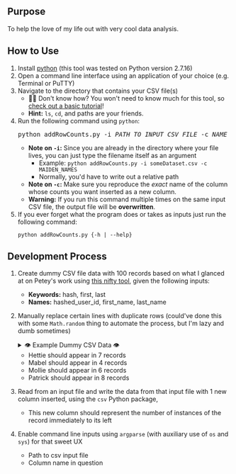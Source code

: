 ## Purpose
To help the love of my life out with very cool data analysis.

## How to Use
1. Install [python](https://www.python.org/downloads/) (this tool was tested on Python version 2.7.16)
2. Open a command line interface using an application of your choice (e.g. Terminal or PuTTY)
3. Navigate to the directory that contains your CSV file(s)
    - 🤷‍♂️ Don't know how? You won't need to know much for this tool, so [check out a basic tutorial](https://computers.tutsplus.com/tutorials/navigating-the-terminal-a-gentle-introduction--mac-3855)!
    - **Hint:** `ls`, `cd`, and paths are your friends.
4. Run the following command using `python`:
    <pre>python addRowCounts.py -i <i>PATH TO INPUT CSV FILE</i> -c <i>NAME OF COLUMN TO ADD COUNTS FOR</i></pre>
    - **Note on `-i`:** Since you are already in the directory where your file lives, you can just type the filename itself as an argument
      - Example: `python addRowCounts.py -i someDataset.csv -c MAIDEN_NAMES`
      - Normally, you'd have to write out a relative path
    - **Note on `-c`:** Make sure you reproduce the *exact* name of the column whose counts you want inserted as a new column.
    - **Warning:** If you run this command multiple times on the same input CSV file, the output file will be **overwritten**.
5. If you ever forget what the program does or takes as inputs just run the following command:
    ```
    python addRowCounts.py {-h | --help}
    ```
## Development Process

1. Create dummy CSV file data with 100 records based on what I glanced at on Petey's work using [this nifty tool](https://www.convertcsv.com/generate-test-data.htm), given the following inputs:
    - **Keywords:** hash, first, last
    - **Names:** hashed_user_id, first_name, last_name

2. Manually replace certain lines with duplicate rows (could've done this with some `Math.random` thing to automate the process, but I'm lazy and dumb sometimes)
    <details>
      <summary>👁️ Example Dummy CSV Data 👁️</summary>
      <pre>
      hashed_user_id,first_name,last_name
      7355f6711abfe07488b36d89e296e0a271248de4,Louise,Castillo
      6b8085fa5423665fd2a250ce1da7e423aa8ffccb,Cameron,Fletcher
      00d2e06e75391fb0e46d0b90655f40ee83f221a2,Mollie,Reese
      00d2e06e75391fb0e46d0b90655f40ee83f221a2,Mollie,Reese
      d5eff30b51825ea042dd3aed25db9e94bcbf5aaf,Mitchell,Hudson
      f43b4772d4527f43ca880c6b9d9039b5e3f5ffd7,Vera,Scott
      7feef75ac3c189116e69c5dd28e35ea931c84b8b,Patrick,Mack
      58641dba0625ab5617f0f76b255eb3142a7935f9,Hettie,Ward
      b585a94d357b8cd1f86963d3d618f9de0a114360,Minnie,Ramos
      e8480f7a22cba933d2fb014f8c2be92e692ad86f,Andre,Perez
      6c07449a6de00f03fe32a7b2f2114b29197362b5,Lester,Lane
      00d2e06e75391fb0e46d0b90655f40ee83f221a2,Mollie,Reese
      58641dba0625ab5617f0f76b255eb3142a7935f9,Hettie,Ward
      9d61ed249f87685c9e11f096d0c3a799ca0ea48b,Dorothy,Butler
      7d6ed67d85ee64fda624116bec9ae7da9eb64d0c,Leroy,Boone
      8c506576c593141f5fccdf8aaec144a6760a1680,Vincent,Singleton
      7feef75ac3c189116e69c5dd28e35ea931c84b8b,Patrick,Mack
      c63e64513775e93af81ab3839a809d5e8ff1ca77,Francisco,Waters
      3edb4823e792d621215e335715a03cadff8ab3a9,Ernest,Sims
      f4e40992f5cd461e33c77cd856156a88d48799db,Mabel,Vasquez
      35c7b045ea2be5f911a82ed610ac9770e1fa159e,Warren,Dixon
      e0440fc95d8da90a3d6ef8be29945d82cb67a3d8,Dollie,Wilkins
      5adbb03145da3f1e649b29791b1713d385854d51,Sadie,Maldonado
      0eee8c0b7d9baf3752ba6738b9554bd3036f3965,Antonio,Chambers
      52f0a6d9273983c70cebab81fed2543064773366,Leonard,Buchanan
      0edcedff4a55c3adf73342446a55f4bc0951c94f,Julian,Parsons
      2cb4ab1140da07a2a158f70219c593106bbb4799,Flora,Lucas
      7feef75ac3c189116e69c5dd28e35ea931c84b8b,Patrick,Mack
      6f085a70b9d0a4315ac976e35e1e4ddd091ea995,Nelle,Poole
      f90e04d1d2d3cf9d3cc06967eee504152fe02c81,Rosa,Jenkins
      f4e40992f5cd461e33c77cd856156a88d48799db,Mabel,Vasquez
      9adb7dd2541533201533da5f5982b2fd88e07e68,Lucile,Parks
      3ec9a427cc008d7c0aeca5134c38fb7e1ad53bf1,Maud,Harrington
      294195215e4a93c7ab08ddcf1c70f16ffe316fdb,Adele,Bennett
      841a7f7ff82d1504ce101c5c714cd1249e793ef3,Jon,Tran
      568febb6d8929400c4116fa86cbc6fd061e0277e,Julia,Frazier
      39969d39a41111c6810c72ae55a5a80dedda0ad9,Leo,Gomez
      a1ce14e19e4fa00b02912b258e1997f958964b5e,Ida,Morgan
      3cdbdf539d6a1c4573b1432beb0c22defddd54ee,Irene,Spencer
      196dfdef48ab074c6af49ddf8c4c979ef420ef38,Juan,Lowe
      68973378b3211fb1aff7bfa9feb6bd49962bf8ee,Delia,Myers
      b4774cbded39aeb304051fba9a0d7b735c9a3db2,Charlie,Hardy
      89e40a5debc16f5e9a53e5359f2d63b518cad693,Clyde,Shelton
      3b54fb98cc6b6a1f02d4c7de6acfafd189de486e,Virginia,Warner
      a11ab8c0bf8ff15e6d6fe5217f9dfb95143c5b9e,Roger,Tate
      31a4857a1a57690293555793c6a1d525e5ce86f1,Leon,Henry
      5d0e33b618666ad0d21333c03f175f993f6aaf42,Winifred,Burgess
      5b09fd0a564f7af9b76d7733834745481ec9423d,Seth,Roy
      2c26eeab240290ea3232147057cf88cccc726ebe,Edna,West
      eab4bdbb818f2b55b59a0db64326edc8c6a9ea32,Irene,Powers
      416c5d812f55873533e6ef9aac5ddf8a34ad178e,Emily,Cortez
      61bd659b036b79c3df1de83508fbef7d673659cc,Wayne,Webster
      58641dba0625ab5617f0f76b255eb3142a7935f9,Hettie,Ward
      58641dba0625ab5617f0f76b255eb3142a7935f9,Hettie,Ward
      f335fee4e96916b6cfa436e1d31472420482b870,Marian,Wise
      e828571433842e54e92ad2c8914899b079690d14,Fanny,Baker
      61b1b6752deffffcc37c5012ecdec29221ae50c9,Grace,Thompson
      99668d2e5a1403be3ac9d974fc9cf9921aaaf17f,Jeff,Chapman
      eee74b5ba2e378640c1f1744db6e1e10611b969f,William,Myers
      6586f60a7a40ed8706d9eeb9afdd4bdfbd8cd86f,Darrell,Wilkins
      d0618d5882c0e905653000350b3d7097bf576986,Erik,Dawson
      498ffe5b54315931eb6d7b79c2c4ccf03e2b2f39,Timothy,Little
      277f876145316ce20237bf487ab7424f39c40378,Keith,Guzman
      53f8057cd1f3a8edf3bc50666fe1723b1ab97e66,Lucile,Stokes
      a40203f933f354bfbae63dd6886772b2ae31cacd,Jessie,Wade
      4acb511cfbc625f5744dd216485a2922ffb7057a,Mark,Yates
      f8bb2809aaf3835724bbf193bf37138c32b25270,Eleanor,Munoz
      5419069fe539567f847485e8f4ec3fea3787d04b,Annie,Black
      ec1401eff8eb0df7760cad3984289ab357fc3b2c,Chase,Richards
      d54718af65b2850e0ad35b3003ef01c4153c2b95,Maggie,Higgins
      7feef75ac3c189116e69c5dd28e35ea931c84b8b,Patrick,Mack
      1dd1c77de058fbf25bf736b2445a9bf36c67d88c,Luis,Hughes
      7feef75ac3c189116e69c5dd28e35ea931c84b8b,Patrick,Mack
      58641dba0625ab5617f0f76b255eb3142a7935f9,Hettie,Ward
      999a480139259d9cebeced7798199b9fe2fe3ffe,Anthony,Carlson
      4905443a2d4ceb29a67680f18f53d3cca4c2cd96,Frances,Ross
      58641dba0625ab5617f0f76b255eb3142a7935f9,Hettie,Ward
      2029df4d426b57f47d299314a61df7f1ec2ca574,Leon,Baldwin
      8b3ba5832652b7f434e212721dee7b7ed62a52de,Josephine,Bass
      29b45977bc48fdf4ebb2c8aa71ac3724eb7f8873,Marvin,Bailey
      00d2e06e75391fb0e46d0b90655f40ee83f221a2,Mollie,Reese
      8be1358a2441834b1bd4c48f9c5160c0a562eebc,Jack,Watson
      7feef75ac3c189116e69c5dd28e35ea931c84b8b,Patrick,Mack
      b3d41c0b547f5924e4edb3a69ea6a9223b9363b5,Bradley,Harrison
      58641dba0625ab5617f0f76b255eb3142a7935f9,Hettie,Ward
      78ea1f741b3618af9396c637d28d807e9250d6f9,Thomas,Wallace
      00d2e06e75391fb0e46d0b90655f40ee83f221a2,Mollie,Reese
      90f72e91418d6c1fc618a90aed0aa29236539c17,Max,Medina
      1cfc5e74b072e5e50a1423d6c8761fc127fb9a65,Christopher,More
      69e676e6b0774534eba6967cad95e92a64091631,Harriett,Fitz
      7c81b4077cef9ca5ef0e5184bbaef35d05eaf1c0,Vera,Reese
      7feef75ac3c189116e69c5dd28e35ea931c84b8b,Patrick,Mack
      6ea1ceeb4d32f8bb24ac257ede4b770e7d50e9f3,Jay,Curry
      7feef75ac3c189116e69c5dd28e35ea931c84b8b,Patrick,Mack
      f4e40992f5cd461e33c77cd856156a88d48799db,Mabel,Vasquez
      1af4ea10c66dac8b5e5420f583ae6df0a343fbaf,Wayne,Day
      f4e40992f5cd461e33c77cd856156a88d48799db,Mabel,Vasquez
      056dc39a305fe89371841a0e62e1d1fa05ab2fc1,Seth,Beck
      695128a9604c92f4222a3b1de1cd76765ff26359,Sue,Collier
      00d2e06e75391fb0e46d0b90655f40ee83f221a2,Mollie,Reese
      </pre>
    </details>
    
    - Hettie should appear in 7 records
    - Mabel should appear in 4 records
    - Mollie should appear in 6 records
    - Patrick should appear in 8 records

3. Read from an input file and write the data from that input file with 1 new column inserted, using the `csv` Python package, 
    - This new column should represent the number of instances of the record immediately to its left

4. Enable command line inputs using `argparse` (with auxiliary use of `os` and `sys`) for that sweet UX
    - Path to csv input file
    - Column name in question
